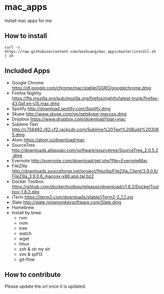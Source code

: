 # mac_apps
Install mac apps for me

## How to install

```
curl -s https://raw.githubusercontent.com/koshuang/mac_apps/master/install.sh | sh
```

## Included Apps

* Google Chrome https://dl.google.com/chrome/mac/stable/GGRO/googlechrome.dmg
* Firefox Nightly https://ftp.mozilla.org/pub/mozilla.org/firefox/nightly/latest-trunk/firefox-43.0a1.en-US.mac.dmg
* Spotify http://download.spotify.com/Spotify.dmg
* Skype http://www.skype.com/go/getskype-macosx.dmg
* Dropbox https://www.dropbox.com/download?plat=mac
* Sublime Text http://c758482.r82.cf2.rackcdn.com/Sublime%20Text%20Build%203065.dmg
* Atom https://atom.io/download/mac
* SourceTree http://downloads.atlassian.com/software/sourcetree/SourceTree_2.0.5.2.dmg
* Evernote http://evernote.com/download/get.php?file=EvernoteMac
* FileZilla http://downloads.sourceforge.net/project/filezilla/FileZilla_Client/3.9.0.6/FileZilla_3.9.0.6_macosx-x86.app.tar.bz2
* Docker Toolbox https://github.com/docker/toolbox/releases/download/v1.8.2/DockerToolbox-1.8.2.pkg
* iTerm https://iterm2.com/downloads/stable/iTerm2-2_1_1.zip
* Slate http://slate.ninjamonkeysoftware.com/Slate.dmg
* Homebrew
* Install by brew
  * rvm
  * nvm
  * tree
  * watch
  * wget
  * tmux
  * zsh & oh my sh
  * vim & spf13
  * git-flow


## How to contribute

Please update the url once it is updated.
